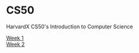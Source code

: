 # CS50
HarvardX CS50's Introduction to Computer Science

<a href="https://github.com/Chesh1M/CS50/tree/main/Week%201">Week 1</a>
<br>
<a href="https://github.com/Chesh1M/CS50/tree/main/Week%202">Week 2</a>
